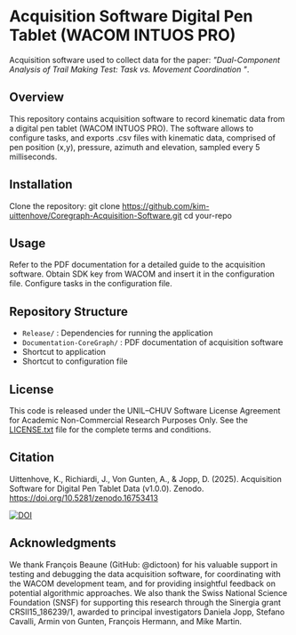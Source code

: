# Acquisition Software Digital Pen Tablet (WACOM INTUOS PRO)
Acquisition software used to collect data for the paper: *"Dual-Component Analysis of Trail Making Test: Task vs. Movement Coordination "*.

## Overview
This repository contains acquisition software to record kinematic data from a digital pen tablet (WACOM INTUOS PRO). 
The software allows to configure tasks, and exports .csv files with kinematic data, comprised of pen position (x,y), pressure, azimuth and elevation, sampled every 5 milliseconds.

## Installation
Clone the repository:
git clone https://github.com/kim-uittenhove/Coregraph-Acquisition-Software.git
cd your-repo

## Usage
Refer to the PDF documentation for a detailed guide to the acquisition software.
Obtain SDK key from WACOM and insert it in the configuration file.
Configure tasks in the configuration file.

## Repository Structure
- `Release/` : Dependencies for running the application
- `Documentation-CoreGraph/` : PDF documentation of acquisition software
- Shortcut to application
- Shortcut to configuration file

## License
This code is released under the UNIL–CHUV Software License Agreement for Academic Non-Commercial Research Purposes Only. See the [LICENSE.txt](LICENSE.txt) file for the complete terms and conditions.

## Citation
Uittenhove, K., Richiardi, J., Von Gunten, A., & Jopp, D. (2025). Acquisition Software for Digital Pen Tablet Data (v1.0.0). Zenodo. https://doi.org/10.5281/zenodo.16753413

[![DOI](https://zenodo.org/badge/DOI/10.5281/zenodo.16753413.svg)](https://doi.org/10.5281/zenodo.16753413)

## Acknowledgments
We thank François Beaune (GitHub: @dictoon) for his valuable support in testing and debugging the data acquisition software, for coordinating with the WACOM development team, and for providing insightful feedback on potential algorithmic approaches.
We also thank the Swiss National Science Foundation (SNSF) for supporting this research through the Sinergia grant CRSII15_186239/1, awarded to principal investigators Daniela Jopp, Stefano Cavalli, Armin von Gunten, François Hermann, and Mike Martin.
